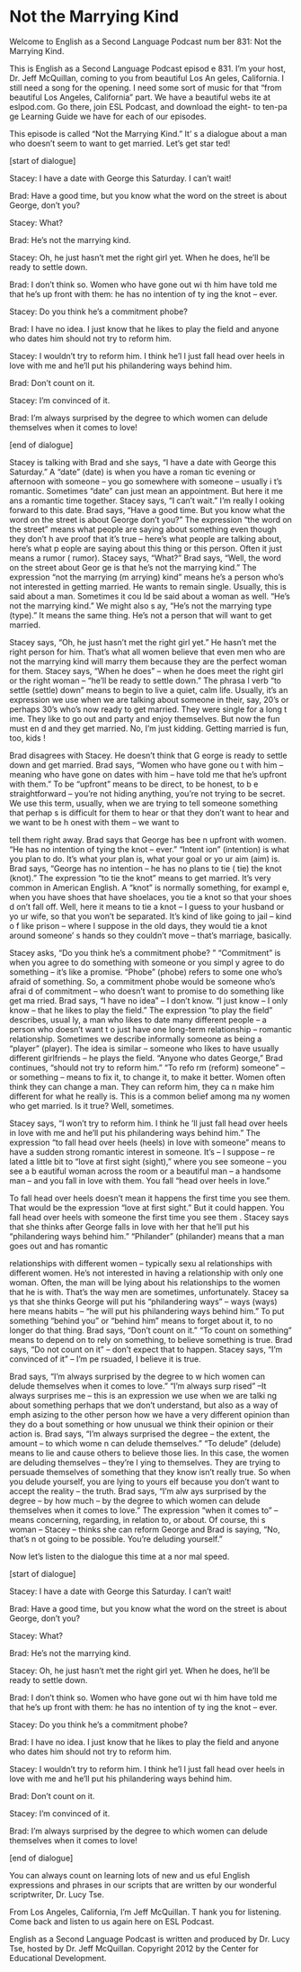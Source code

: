 # Not the Marrying Kind

Welcome to English as a Second Language Podcast num ber 831: Not the Marrying Kind.

This is English as a Second Language Podcast episod e 831. I’m your host, Dr. Jeff McQuillan, coming to you from beautiful Los An geles, California. I still need a song for the opening. I need some sort of music for  that “from beautiful Los Angeles, California” part. We have a beautiful webs ite at eslpod.com. Go there, join ESL Podcast, and download the eight- to ten-pa ge Learning Guide we have for each of our episodes.

This episode is called “Not the Marrying Kind.” It’ s a dialogue about a man who doesn’t seem to want to get married. Let’s get star ted!

[start of dialogue]

Stacey:  I have a date with George this Saturday. I  can’t wait!

Brad:  Have a good time, but you know what the word  on the street is about George, don’t you?

Stacey:  What?

Brad:  He’s not the marrying kind.

Stacey:  Oh, he just hasn’t met the right girl yet.  When he does, he’ll be ready to settle down.

Brad:  I don’t think so. Women who have gone out wi th him have told me that he’s up front with them:  he has no intention of ty ing the knot – ever.

Stacey:  Do you think he’s a commitment phobe?

Brad:  I have no idea. I just know that he likes to  play the field and anyone who dates him should not try to reform him.

Stacey:  I wouldn’t try to reform him. I think he’l l just fall head over heels in love with me and he’ll put his philandering ways behind him.

Brad:  Don’t count on it.

Stacey:  I’m convinced of it.

Brad:  I’m always surprised by the degree to which women can delude themselves when it comes to love!

[end of dialogue]

Stacey is talking with Brad and she says, “I have a  date with George this Saturday.” A “date” (date) is when you have a roman tic evening or afternoon with someone – you go somewhere with someone – usually i t’s romantic. Sometimes “date” can just mean an appointment. But here it me ans a romantic time together. Stacey says, “I can’t wait.” I’m really l ooking forward to this date. Brad says, “Have a good time. But you know what the word  on the street is about George don’t you?” The expression “the word on the street” means what people are saying about something even though they don’t h ave proof that it’s true – here’s what people are talking about, here’s what p eople are saying about this thing or this person. Often it just means a rumor ( rumor). Stacey says, “What?” Brad says, “Well, the word on the street about Geor ge is that he’s not the marrying kind.” The expression “not the marrying (m arrying) kind” means he’s a person who’s not interested in getting married. He wants to remain single. Usually, this is said about a man. Sometimes it cou ld be said about a woman as well. “He’s not the marrying kind.” We might also s ay, “He’s not the marrying type (type).” It means the same thing. He’s not a person  that will want to get married.

Stacey says, “Oh, he just hasn’t met the right girl  yet.” He hasn’t met the right person for him. That’s what all women believe that even men who are not the marrying kind will marry them because they are the perfect woman for them. Stacey says, “When he does” – when he does meet the  right girl or the right woman – “he’ll be ready to settle down.” The phrasa l verb “to settle (settle) down” means to begin to live a quiet, calm life. Usually,  it’s an expression we use when we are talking about someone in their, say, 20’s or  perhaps 30’s who’s now ready to get married. They were single for a long t ime. They like to go out and party and enjoy themselves. But now the fun must en d and they get married. No, I’m just kidding. Getting married is fun, too, kids !

Brad disagrees with Stacey. He doesn’t think that G eorge is ready to settle down and get married. Brad says, “Women who have gone ou t with him – meaning who have gone on dates with him – have told me that  he’s upfront with them.” To be “upfront” means to be direct, to be honest, to b e straightforward – you’re not hiding anything, you’re not trying to be secret. We  use this term, usually, when we are trying to tell someone something that perhap s is difficult for them to hear or that they don’t want to hear and we want to be h onest with them – we want to

tell them right away. Brad says that George has bee n upfront with women. “He has no intention of tying the knot – ever.” “Intent ion” (intention) is what you plan to do. It’s what your plan is, what your goal or yo ur aim (aim) is. Brad says, “George has no intention – he has no plans to tie ( tie) the knot (knot).” The expression “to tie the knot” means to get married. It’s very common in American English. A “knot” is normally something, for exampl e, when you have shoes that have shoelaces, you tie a knot so that your shoes d on’t fall off. Well, here it means to tie a knot – I guess to your husband or yo ur wife, so that you won’t be separated. It’s kind of like going to jail – kind o f like prison – where I suppose in the old days, they would tie a knot around someone’ s hands so they couldn’t move – that’s marriage, basically.

Stacey asks, “Do you think he’s a commitment phobe? ” “Commitment” is when you agree to do something with someone or you simpl y agree to do something – it’s like a promise. “Phobe” (phobe) refers to some one who’s afraid of something. So, a commitment phobe would be someone who’s afrai d of commitment – who doesn’t want to promise to do something like get ma rried. Brad says, “I have no idea” – I don’t know. “I just know – I only know – that he likes to play the field.” The expression “to play the field” describes, usual ly, a man who likes to date many different people – a person who doesn’t want t o just have one long-term relationship – romantic relationship. Sometimes we describe informally someone as being a “player” (player). The idea is similar –  someone who likes to have usually different girlfriends – he plays the field.  “Anyone who dates George,” Brad continues, “should not try to reform him.” “To refo rm (reform) someone” – or something – means to fix it, to change it, to make it better. Women often think they can change a man. They can reform him, they ca n make him different for what he really is. This is a common belief among ma ny women who get married. Is it true? Well, sometimes.

Stacey says, “I won’t try to reform him. I think he ’ll just fall head over heels in love with me and he’ll put his philandering ways behind him.” The expression “to fall head over heels (heels) in love with someone” means  to have a sudden strong romantic interest in someone. It’s – I suppose – re lated a little bit to “love at first sight (sight),” where you see someone – you see a b eautiful woman across the room or a beautiful man – a handsome man – and you fall in love with them. You fall “head over heels in love.”

To fall head over heels doesn’t mean it happens the  first time you see them. That would be the expression “love at first sight.” But it could happen. You fall head over heels with someone the first time you see them . Stacey says that she thinks after George falls in love with her that he’ll put his “philandering ways behind him.” “Philander” (philander) means that a man goes  out and has romantic

relationships with different women – typically sexu al relationships with different women. He’s not interested in having a relationship  with only one woman. Often, the man will be lying about his relationships to the women that he is with. That’s the way men are sometimes, unfortunately. Stacey sa ys that she thinks George will put his “philandering ways” – ways (ways) here  means habits – “he will put his philandering ways behind him.” To put something  “behind you” or “behind him” means to forget about it, to no longer do that  thing. Brad says, “Don’t count on it.” “To count on something” means to depend on to rely on something, to believe something is true. Brad says, “Do not count  on it” – don’t expect that to happen. Stacey says, “I’m convinced of it” – I’m pe rsuaded, I believe it is true.

Brad says, “I’m always surprised by the degree to w hich women can delude themselves when it comes to love.” “I’m always surp rised” –It always surprises me – this is an expression we use when we are talki ng about something perhaps that we don’t understand, but also as a way of emph asizing to the other person how we have a very different opinion than they do a bout something or how unusual we think their opinion or their action is. Brad says, “I’m always surprised the degree – the extent, the amount – to which wome n can delude themselves.” “To delude” (delude) means to lie and cause others to believe those lies. In this case, the women are deluding themselves – they’re l ying to themselves. They are trying to persuade themselves of something that  they know isn’t really true. So when you delude yourself, you are lying to yours elf because you don’t want to accept the reality – the truth. Brad says, “I’m alw ays surprised by the degree – by how much – by the degree to which women can delude themselves when it comes to love.” The expression “when it comes to” –  means concerning, regarding, in relation to, or about. Of course, thi s woman – Stacey – thinks she can reform George and Brad is saying, “No, that’s n ot going to be possible. You’re deluding yourself.”

Now let’s listen to the dialogue this time at a nor mal speed.

[start of dialogue]

Stacey:  I have a date with George this Saturday. I  can’t wait!

Brad:  Have a good time, but you know what the word  on the street is about George, don’t you?

Stacey:  What?

Brad:  He’s not the marrying kind.

Stacey:  Oh, he just hasn’t met the right girl yet.  When he does, he’ll be ready to settle down.

Brad:  I don’t think so. Women who have gone out wi th him have told me that he’s up front with them:  he has no intention of ty ing the knot – ever.

Stacey:  Do you think he’s a commitment phobe?

Brad:  I have no idea. I just know that he likes to  play the field and anyone who dates him should not try to reform him.

Stacey:  I wouldn’t try to reform him. I think he’l l just fall head over heels in love with me and he’ll put his philandering ways behind him.

Brad:  Don’t count on it.

Stacey:  I’m convinced of it.

Brad:  I’m always surprised by the degree to which women can delude themselves when it comes to love!

[end of dialogue]

You can always count on learning lots of new and us eful English expressions and phrases in our scripts that are written by our wonderful scriptwriter, Dr. Lucy Tse.

From Los Angeles, California, I’m Jeff McQuillan. T hank you for listening. Come back and listen to us again here on ESL Podcast.

English as a Second Language Podcast is written and  produced by Dr. Lucy Tse, hosted by Dr. Jeff McQuillan. Copyright 2012 by the  Center for Educational Development.

